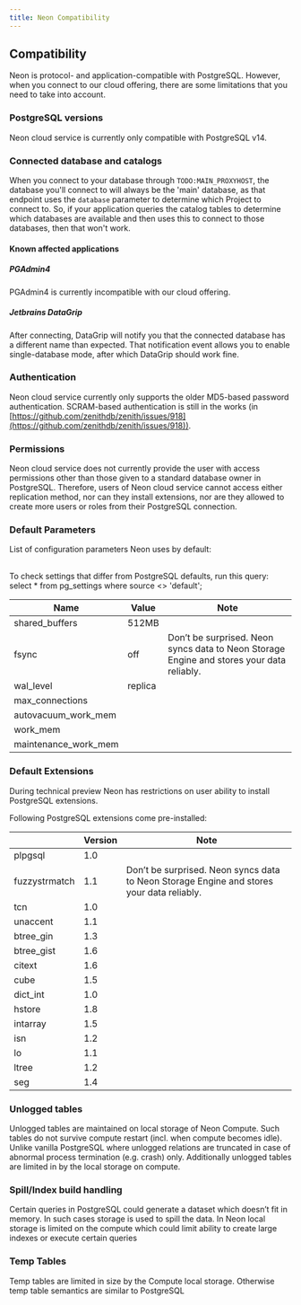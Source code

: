 ```yaml
---
title: Neon Compatibility
---
```


## Compatibility

Neon is protocol- and application-compatible with PostgreSQL. However, when you connect to our cloud offering, there are some limitations that you need to take into account.

### PostgreSQL versions

Neon cloud service is currently only compatible with PostgreSQL v14.

### Connected database and catalogs

When you connect to your database through `TODO:MAIN_PROXYHOST`, the database you'll connect to will always be the 'main' database, as that endpoint uses the `database` parameter to determine which Project to connect to. So, if your application queries the catalog tables to determine which databases are available and then uses this to connect to those databases, then that won't work.

#### Known affected applications

##### PGAdmin4

PGAdmin4 is currently incompatible with our cloud offering.

##### Jetbrains DataGrip

After connecting, DataGrip will notify you that the connected database has a different name than expected. That notification event allows you to enable single-database mode, after which DataGrip should work fine.

### Authentication

Neon cloud service currently only supports the older MD5-based password authentication. SCRAM-based authentication is still in the works (in [https://github.com/zenithdb/zenith/issues/918](https://github.com/zenithdb/zenith/issues/918)).

### Permissions

Neon cloud service does not currently provide the user with access permissions other than those given to a standard database owner in PostgreSQL. Therefore, users of Neon cloud service cannot access either replication method, nor can they install extensions, nor are they allowed to create more users or roles from their PostgreSQL connection.

### Default Parameters

List of configuration parameters Neon uses by default:

\
To check settings that differ from PostgreSQL defaults, run this query: \
select \* from pg_settings where source &lt;> 'default';

| Name                 | Value   | Note                                                                                      |
| -------------------- | ------- | ----------------------------------------------------------------------------------------- |
| shared_buffers       | 512MB   |                                                                                           |
| fsync                | off     | Don’t be surprised. Neon syncs data to Neon Storage Engine and stores your data reliably. |
| wal_level            | replica |                                                                                           |
| max_connections      |         |                                                                                           |
| autovacuum_work_mem  |         |                                                                                           |
| work_mem             |         |                                                                                           |
| maintenance_work_mem |         |                                                                                           |

### Default Extensions

During technical preview Neon has restrictions on user ability to install PostgreSQL extensions.

Following PostgreSQL extensions come pre-installed:

|               | Version | Note                                                                                      |
| ------------- | ------- | ----------------------------------------------------------------------------------------- |
| plpgsql       | 1.0     |                                                                                           |
| fuzzystrmatch | 1.1     | Don’t be surprised. Neon syncs data to Neon Storage Engine and stores your data reliably. |
| tcn           | 1.0     |                                                                                           |
| unaccent      | 1.1     |                                                                                           |
| btree_gin     | 1.3     |                                                                                           |
| btree_gist    | 1.6     |                                                                                           |
| citext        | 1.6     |                                                                                           |
| cube          | 1.5     |                                                                                           |
| dict_int      | 1.0     |                                                                                           |
| hstore        | 1.8     |                                                                                           |
| intarray      | 1.5     |                                                                                           |
| isn           | 1.2     |                                                                                           |
| lo            | 1.1     |                                                                                           |
| ltree         | 1.2     |                                                                                           |
| seg           | 1.4     |                                                                                           |

### Unlogged tables

Unlogged tables are maintained on local storage of Neon Compute. Such tables do not survive compute restart (incl. when compute becomes idle). Unlike vanilla PostgreSQL where unlogged relations are truncated in case of abnormal process termination (e.g. crash) only. Additionally unlogged tables are limited in by the local storage on compute.

### Spill/Index build handling

Certain queries in PostgreSQL could generate a dataset which doesn’t fit in memory. In such cases storage is used to spill the data. In Neon local storage is limited on the compute which could limit ability to create large indexes or execute certain queries

### Temp Tables

Temp tables are limited in size by the Compute local storage. Otherwise temp table semantics are similar to PostgreSQL
